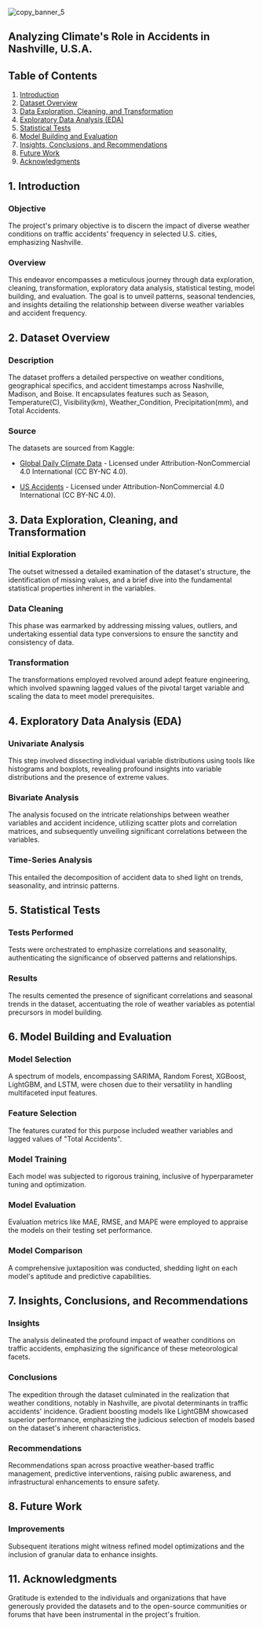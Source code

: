 
![copy_banner_5](https://github.com/SerDavidE/NashvilleClimateCrashes/assets/138124275/b455389e-172d-4fcb-b457-1edcdcd90882)

## Analyzing Climate's Role in Accidents in Nashville, U.S.A.

## Table of Contents
1. [Introduction](#introduction)
2. [Dataset Overview](#dataset-overview)
3. [Data Exploration, Cleaning, and Transformation](#data-exploration)
4. [Exploratory Data Analysis (EDA)](#eda)
5. [Statistical Tests](#statistical-tests)
6. [Model Building and Evaluation](#model-building)
7. [Insights, Conclusions, and Recommendations](#insights)
8. [Future Work](#future-work)
9. [Acknowledgments](#acknowledgments)

## <a name="introduction"></a>1. Introduction
### Objective
The project's primary objective is to discern the impact of diverse weather conditions on traffic accidents' frequency in selected U.S. cities, emphasizing Nashville.

### Overview
This endeavor encompasses a meticulous journey through data exploration, cleaning, transformation, exploratory data analysis, statistical testing, model building, and evaluation. The goal is to unveil patterns, seasonal tendencies, and insights detailing the relationship between diverse weather variables and accident frequency.

## <a name="dataset-overview"></a>2. Dataset Overview
### Description
The dataset proffers a detailed perspective on weather conditions, geographical specifics, and accident timestamps across Nashville, Madison, and Boise. It encapsulates features such as Season, Temperature(C), Visibility(km), Weather_Condition, Precipitation(mm), and Total Accidents.

### Source
The datasets are sourced from Kaggle:

- [Global Daily Climate Data](https://www.kaggle.com/datasets/guillemservera/global-daily-climate-data) - Licensed under Attribution-NonCommercial 4.0 International (CC BY-NC 4.0).
  
- [US Accidents](https://www.kaggle.com/datasets/sobhanmoosavi/us-accidents) - Licensed under Attribution-NonCommercial 4.0 International (CC BY-NC 4.0).

## <a name="data-exploration"></a>3. Data Exploration, Cleaning, and Transformation
### Initial Exploration
The outset witnessed a detailed examination of the dataset's structure, the identification of missing values, and a brief dive into the fundamental statistical properties inherent in the variables.

### Data Cleaning
This phase was earmarked by addressing missing values, outliers, and undertaking essential data type conversions to ensure the sanctity and consistency of data.

### Transformation
The transformations employed revolved around adept feature engineering, which involved spawning lagged values of the pivotal target variable and scaling the data to meet model prerequisites.

## <a name="eda"></a>4. Exploratory Data Analysis (EDA)
### Univariate Analysis
This step involved dissecting individual variable distributions using tools like histograms and boxplots, revealing profound insights into variable distributions and the presence of extreme values.

### Bivariate Analysis
The analysis focused on the intricate relationships between weather variables and accident incidence, utilizing scatter plots and correlation matrices, and subsequently unveiling significant correlations between the variables.

### Time-Series Analysis
This entailed the decomposition of accident data to shed light on trends, seasonality, and intrinsic patterns.

## <a name="statistical-tests"></a>5. Statistical Tests
### Tests Performed
Tests were orchestrated to emphasize correlations and seasonality, authenticating the significance of observed patterns and relationships.

### Results
The results cemented the presence of significant correlations and seasonal trends in the dataset, accentuating the role of weather variables as potential precursors in model building.

## <a name="model-building"></a>6. Model Building and Evaluation
### Model Selection
A spectrum of models, encompassing SARIMA, Random Forest, XGBoost, LightGBM, and LSTM, were chosen due to their versatility in handling multifaceted input features.

### Feature Selection
The features curated for this purpose included weather variables and lagged values of "Total Accidents".

### Model Training
Each model was subjected to rigorous training, inclusive of hyperparameter tuning and optimization.

### Model Evaluation
Evaluation metrics like MAE, RMSE, and MAPE were employed to appraise the models on their testing set performance.

### Model Comparison
A comprehensive juxtaposition was conducted, shedding light on each model's aptitude and predictive capabilities.

## <a name="insights"></a>7. Insights, Conclusions, and Recommendations
### Insights
The analysis delineated the profound impact of weather conditions on traffic accidents, emphasizing the significance of these meteorological facets.

### Conclusions
The expedition through the dataset culminated in the realization that weather conditions, notably in Nashville, are pivotal determinants in traffic accidents' incidence. Gradient boosting models like LightGBM showcased superior performance, emphasizing the judicious selection of models based on the dataset's inherent characteristics.

### Recommendations
Recommendations span across proactive weather-based traffic management, predictive interventions, raising public awareness, and infrastructural enhancements to ensure safety.

## <a name="future-work"></a>8. Future Work
### Improvements
Subsequent iterations might witness refined model optimizations and the inclusion of granular data to enhance insights.

## <a name="acknowledgments"></a>11. Acknowledgments
Gratitude is extended to the individuals and organizations that have generously provided the datasets and to the open-source communities or forums that have been instrumental in the project's fruition.
